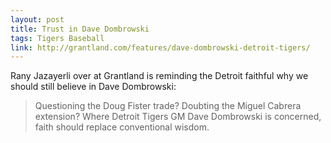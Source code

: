 ```yaml
---
layout: post
title: Trust in Dave Dombrowski
tags: Tigers Baseball
link: http://grantland.com/features/dave-dombrowski-detroit-tigers/
---
```


Rany Jazayerli over at Grantland is reminding the Detroit faithful why we should still believe in Dave Dombrowski:

> Questioning the Doug Fister trade? Doubting the Miguel Cabrera extension? Where Detroit Tigers GM Dave Dombrowski is concerned, faith should replace conventional wisdom.
